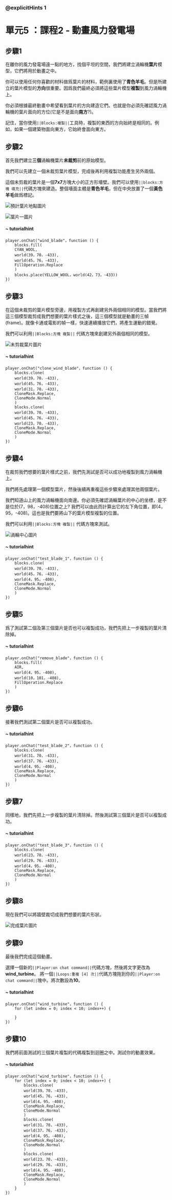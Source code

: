 ### @explicitHints 1

# 單元5 ：課程2 - 動畫風力發電場

## 步驟1
在離你的風力發電場遠一點的地方，找個平坦的空間，我們將建立渦輪機**葉片**模型，它們將用於動畫之中。

你可以使用任何你喜歡的材料做爲葉片的材料，範例裏使用了**青色羊毛**。但是所建立的葉片模型的**方向**很重要。因爲我們最終必須將這些葉片模型**複製**到風力渦輪機上。

你必須根據最終動畫中希望看到葉片的方向建造它們。也就是你必須先確認風力渦輪機的葉片面向的方位(它是不是面向**南方**?)。

記住，當你使用``||Blocks:複製||``工具時，複製的東西的方向始終是相同的。例如，如果一個建築物面向東方，它始終會面向東方。

## 步驟2
首先我們建立**三個**渦輪機葉片**未裁剪**前的原始模型。

我們可以先建立一個未裁剪葉片模型，完成後再利用複製功能產生另外兩個。

這個未剪裁的葉片是一個**7x7**方塊大小的正方形墻壁。我們可以使用``||blocks:方塊 填充||``代碼方塊來建造。整個墻面主體是**青色羊毛**，但在中央放置了一個**黃色羊毛**做爲標記。

![預計葉片地點圖片](https://raw.githubusercontent.com/ponpeinieh/apcs-mc-makecode/master/computing/unit-5/blade_location.png)

![葉片一圖片](https://raw.githubusercontent.com/ponpeinieh/apcs-mc-makecode/master/computing/unit-5/blade_1.png)

#### ~ tutorialhint
``` blocks
player.onChat("wind_blade"，function () {
    blocks.fill(
    CYAN_WOOL,
    world(39，70，-433),
    world(45，76，-433),
    FillOperation.Replace
    )
    blocks.place(YELLOW_WOOL，world(42，73，-433))
})
```
 
## 步驟3
在這個未裁剪的葉片模型旁邊，用複製方式再創建另外兩個相同的模型。當我們將這三個模型裁剪成我們想要的葉片樣式之後，這三個模型就是動畫的三幀(frame)。就像卡通或電影的幀一樣，快速連續播放它們，將產生運動的錯覺。

我們可以利用``||Blocks:方塊 複製||`` 代碼方塊來創建另外兩個相同的模型。

![未剪裁葉片圖片](https://raw.githubusercontent.com/ponpeinieh/apcs-mc-makecode/master/computing/unit-5/blades_uncarved.png)


#### ~ tutorialhint
``` blocks
player.onChat("clone_wind_blade"，function () {
    blocks.clone(
    world(39，70，-433),
    world(45，76，-433),
    world(31，70，-433),
    CloneMask.Replace,
    CloneMode.Normal
    )
    blocks.clone(
    world(39，70，-433),
    world(45，76，-433),
    world(23，70，-433),
    CloneMask.Replace,
    CloneMode.Normal
    )
})
```

## 步驟4
在裁剪我們想要的葉片樣式之前，我們先測試是否可以成功地複製到風力渦輪機上。

我們將先處理第一個模型葉片，然後後續再重複這些步驟來處理其他兩個葉片。

我們知道山上的風力渦輪機面向南邊。你必須先確認渦輪葉片的中心的坐標，是不是位於(7，98，-408)位置之上? 我們可以由此而計算出它的左下角位置，即(4，95，-408)。這也是我們要將山下的葉片模型複製的位置。

我們可以利用``||Blocks:方塊 複製||`` 代碼方塊來測試。

![渦輪中心圖片](https://raw.githubusercontent.com/ponpeinieh/apcs-mc-makecode/master/computing/unit-5/turbine_center.png)

#### ~ tutorialhint
``` blocks
player.onChat("test_blade_1"，function () {
    blocks.clone(
    world(39，70，-433),
    world(45，76，-433),
    world(4，95，-408),
    CloneMask.Replace,
    CloneMode.Normal
    )
})
```

## 步驟5
爲了測試第二個及第三個葉片是否也可以複製成功，我們先把上一步複製的葉片清除掉。

#### ~ tutorialhint
``` blocks
player.onChat("remove_blade"，function () {
    blocks.fill(
    AIR,
    world(4，95，-408),
    world(10，101，-408),
    FillOperation.Replace
    )
})
```

## 步驟6
接著我們測試第二個葉片是否可以複製成功。

#### ~ tutorialhint
``` blocks
player.onChat("test_blade_2"，function () {
    blocks.clone(
    world(31，70，-433),
    world(37，76，-433),
    world(4，95，-408),
    CloneMask.Replace,
    CloneMode.Normal
    )
})
```


## 步驟7
同樣地，我們先把上一步複製的葉片清除掉。然後測試第三個葉片是否可以複製成功。

#### ~ tutorialhint
``` blocks
player.onChat("test_blade_3"，function () {
    blocks.clone(
    world(23，70，-433),
    world(29，76，-433),
    world(4，95，-408),
    CloneMask.Replace,
    CloneMode.Normal
    )
})
```

## 步驟8
現在我們可以將牆壁裁切成我們想要的葉片形狀。

![完成葉片圖片](https://raw.githubusercontent.com/ponpeinieh/apcs-mc-makecode/master/computing/unit-5/blades.png)


## 步驟9
最後我們完成這個動畫。

選擇一個新的``||Player:on chat command||``代碼方塊，然後將文字更改為**wind_turbine**。
將一個``||Loops:重複 [4] 次||``代碼方塊拖到你的``||Player:on chat command||``塊中。將次數設為**10**。

#### ~ tutorialhint
``` blocks
player.onChat("wind_turbine"，function () {
    for (let index = 0; index < 10; index++) {
    	
    }
})
```

## 步驟10
我們將前面測試的三個葉片複製的代碼複製到迴圈之中。測試你的動畫效果。

#### ~ tutorialhint
``` blocks
player.onChat("wind_turbine"，function () {
    for (let index = 0; index < 10; index++) {
        blocks.clone(
        world(39，70，-433),
        world(45，76，-433),
        world(4，95，-408),
        CloneMask.Replace,
        CloneMode.Normal
        )
        blocks.clone(
        world(31，70，-433),
        world(37，76，-433),
        world(4，95，-408),
        CloneMask.Replace,
        CloneMode.Normal
        )
        blocks.clone(
        world(23，70，-433),
        world(29，76，-433),
        world(4，95，-408),
        CloneMask.Replace,
        CloneMode.Normal
        )
    }
})
```